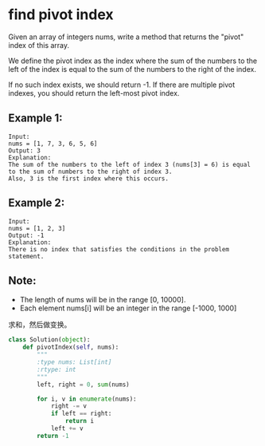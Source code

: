 # find pivot index

Given an array of integers nums, write a method that returns the "pivot" index of this array.

We define the pivot index as the index where the sum of the numbers to the left of the index is equal to the sum of the numbers to the right of the index.

If no such index exists, we should return -1. If there are multiple pivot indexes, you should return the left-most pivot index.

## Example 1:
```
Input:
nums = [1, 7, 3, 6, 5, 6]
Output: 3
Explanation:
The sum of the numbers to the left of index 3 (nums[3] = 6) is equal to the sum of numbers to the right of index 3.
Also, 3 is the first index where this occurs.
```
## Example 2:
```
Input:
nums = [1, 2, 3]
Output: -1
Explanation:
There is no index that satisfies the conditions in the problem statement.
```
## Note:
* The length of nums will be in the range [0, 10000].
* Each element nums[i] will be an integer in the range [-1000, 1000]

求和，然后做变换。

```Python
class Solution(object):
    def pivotIndex(self, nums):
        """
        :type nums: List[int]
        :rtype: int
        """
        left, right = 0, sum(nums)

        for i, v in enumerate(nums):
            right -= v
            if left == right:
                return i
            left += v
        return -1

```
